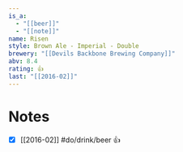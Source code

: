 ```yaml
---
is_a:
  - "[[beer]]"
  - "[[note]]"
name: Risen
style: Brown Ale - Imperial - Double
brewery: "[[Devils Backbone Brewing Company]]"
abv: 8.4
rating: 👍
last: "[[2016-02]]"
---
```

# Notes
- [x] [[2016-02]] #do/drink/beer 👍

